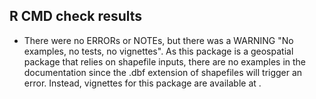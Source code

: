 ## R CMD check results

* There were no ERRORs or NOTEs, but there was a WARNING "No examples, no tests, no vignettes". As this package is a geospatial package that relies on shapefile inputs, there are no examples in the documentation since the .dbf extension of shapefiles will trigger an error. Instead, vignettes for this package are available at [](https://davidbirdtan.com/pleistodist/). 
